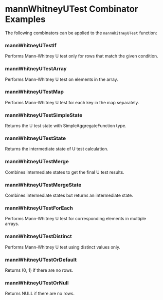 # mannWhitneyUTest Combinator Examples

The following combinators can be applied to the `mannWhitneyUTest` function:

### mannWhitneyUTestIf
Performs Mann-Whitney U test only for rows that match the given condition.

### mannWhitneyUTestArray
Performs Mann-Whitney U test on elements in the array.

### mannWhitneyUTestMap
Performs Mann-Whitney U test for each key in the map separately.

### mannWhitneyUTestSimpleState
Returns the U test state with SimpleAggregateFunction type.

### mannWhitneyUTestState
Returns the intermediate state of U test calculation.

### mannWhitneyUTestMerge
Combines intermediate states to get the final U test results.

### mannWhitneyUTestMergeState
Combines intermediate states but returns an intermediate state.

### mannWhitneyUTestForEach
Performs Mann-Whitney U test for corresponding elements in multiple arrays.

### mannWhitneyUTestDistinct
Performs Mann-Whitney U test using distinct values only.

### mannWhitneyUTestOrDefault
Returns (0, 1) if there are no rows.

### mannWhitneyUTestOrNull
Returns NULL if there are no rows. 